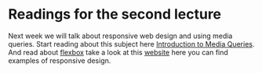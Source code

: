 # Readings for the second lecture

Next week we will talk about responsive web design and using media queries. Start reading about this subject here [Introduction to Media Queries](https://varvy.com/mobile/media-queries.html). And read about [flexbox](https://tympanus.net/codrops/css_reference/flexbox/And)  take a look at this [website](http://mediaqueri.es) here you can find examples of responsive design.
